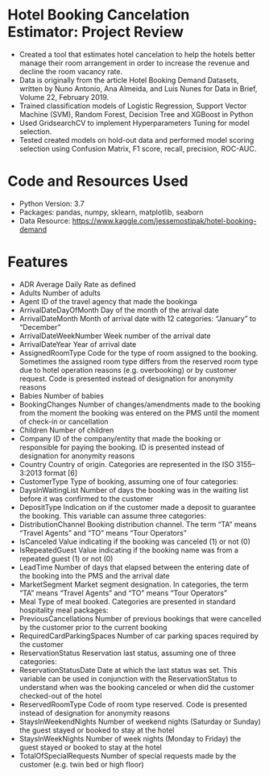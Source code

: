 # Hotel Booking Cancelation Estimator: Project Review

* Created a tool that estimates hotel cancelation to help the hotels better manage their room arrangement in order to increase the revenue and decline the room vacancy rate.
* Data is originally from the article Hotel Booking Demand Datasets, written by Nuno Antonio, Ana Almeida, and Luis Nunes for Data in Brief, Volume 22, February 2019.
* Trained classification models of Logistic Regression, Support Vector Machine (SVM), Random Forest, Decision Tree and XGBoost in Python
* Used GridsearchCV to implement Hyperparameters Tuning for model selection.
* Tested created models on hold-out data and performed model scoring selection using Confusion Matrix, F1 score, recall, precision, ROC-AUC.

# Code and Resources Used
* Python Version: 3.7
* Packages: pandas, numpy, sklearn, matplotlib, seaborn
* Data Resource: https://www.kaggle.com/jessemostipak/hotel-booking-demand

# Features 
* ADR	       Average Daily Rate as defined
* Adults	       Number of adults
* Agent	       ID of the travel agency that made the bookinga
* ArrivalDateDayOfMonth	       Day of the month of the arrival date
* ArrivalDateMonth	       Month of arrival date with 12 categories: “January” to “December”
* ArrivalDateWeekNumber	       Week number of the arrival date
* ArrivalDateYear	       Year of arrival date
* AssignedRoomType	       Code for the type of room assigned to the booking. Sometimes the assigned room type differs from the reserved room type due to hotel operation reasons (e.g. overbooking) or by customer request. Code is presented instead of designation for anonymity reasons
* Babies	       Number of babies
* BookingChanges	       Number of changes/amendments made to the booking from the moment the booking was entered on the PMS until the moment of check-in or cancellation
* Children	       Number of children
* Company	       ID of the company/entity that made the booking or responsible for paying the booking. ID is presented instead of designation for anonymity reasons
* Country	       Country of origin. Categories are represented in the ISO 3155–3:2013 format [6]
* CustomerType	       Type of booking, assuming one of four categories:
* DaysInWaitingList	       Number of days the booking was in the waiting list before it was confirmed to the customer
* DepositType	       Indication on if the customer made a deposit to guarantee the booking. This variable can assume three categories:
* DistributionChannel	       Booking distribution channel. The term “TA” means “Travel Agents” and “TO” means “Tour Operators”
* IsCanceled	       Value indicating if the booking was canceled (1) or not (0)
* IsRepeatedGuest	       Value indicating if the booking name was from a repeated guest (1) or not (0)
* LeadTime	       Number of days that elapsed between the entering date of the booking into the PMS and the arrival date
* MarketSegment	       Market segment designation. In categories, the term “TA” means “Travel Agents” and “TO” means “Tour Operators”
* Meal	       Type of meal booked. Categories are presented in standard hospitality meal packages:
* PreviousCancellations	       Number of previous bookings that were cancelled by the customer prior to the current booking
* RequiredCardParkingSpaces	       Number of car parking spaces required by the customer
* ReservationStatus	       Reservation last status, assuming one of three categories:
* ReservationStatusDate	       Date at which the last status was set. This variable can be used in conjunction with the ReservationStatus to understand when was the booking canceled or when did the customer checked-out of the hotel
* ReservedRoomType	       Code of room type reserved. Code is presented instead of designation for anonymity reasons
* StaysInWeekendNights	       Number of weekend nights (Saturday or Sunday) the guest stayed or booked to stay at the hotel
* StaysInWeekNights	       Number of week nights (Monday to Friday) the guest stayed or booked to stay at the hotel
* TotalOfSpecialRequests	       Number of special requests made by the customer (e.g. twin bed or high floor)
